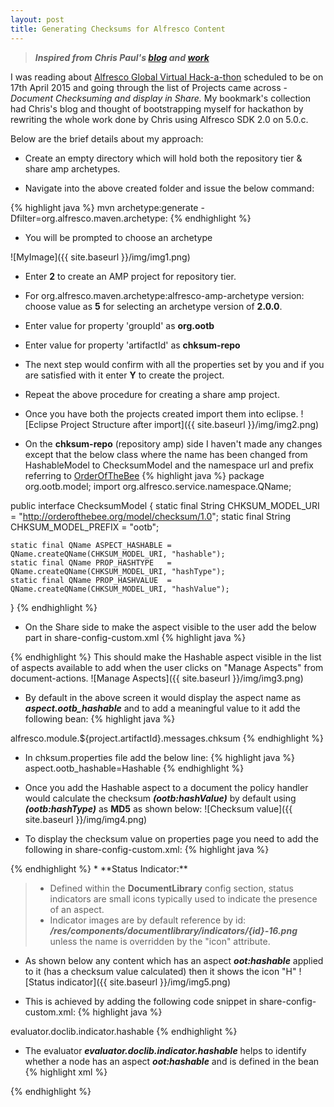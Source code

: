 ```yaml
---
layout: post
title: Generating Checksums for Alfresco Content
---
```

> ***Inspired from Chris Paul's [blog](http://blog.productivist.com/2011/11/21/generate-checksums-for-alfresco-content/) and [work](https://github.com/cmpaul/hashable)***

I was reading about [Alfresco Global Virtual Hack-a-thon](https://wiki.alfresco.com/wiki/Projects_and_Teams_Global_Virtual_Hack-a-thon_2015) scheduled to be on 17th April 2015 and going through the list of Projects came across - *Document Checksuming and display in Share.* My bookmark's collection had Chris's blog and thought of bootstrapping myself for hackathon by rewriting the whole work done by Chris using Alfresco SDK 2.0 on 5.0.c.

Below are the brief details about my approach:

* Create an empty directory which will hold both the repository tier & share amp archetypes.

* Navigate into the above created folder and issue the below command: 

{% highlight java %}
    mvn archetype:generate -Dfilter=org.alfresco.maven.archetype:
{% endhighlight %}

* You will be prompted to choose an archetype
    
 ![MyImage]({{ site.baseurl }}/img/img1.png)

* Enter **2** to create an AMP project for repository tier.
* For org.alfresco.maven.archetype:alfresco-amp-archetype version: choose value as **5** for selecting an archetype version of **2.0.0**.
* Enter value for property 'groupId' as **org.ootb**
* Enter value for property 'artifactId' as **chksum-repo**
* The next step would confirm with all the properties set by you and if you are satisfied with it enter **Y** to create the project.
* Repeat the above procedure for creating a share amp project.
* Once you have both the projects created import them into eclipse.
 ![Eclipse Project Structure after import]({{ site.baseurl }}/img/img2.png)

* On the **chksum-repo** (repository amp) side I haven't made any changes except that the below class where the name has been changed from HashableModel to ChecksumModel and the namespace url and prefix referring to [OrderOfTheBee](http://orderofthebee.org/)
{% highlight java %}
package org.ootb.model;
import org.alfresco.service.namespace.QName;

public interface ChecksumModel {
    static final String CHKSUM_MODEL_URI    = "http://orderofthebee.org/model/checksum/1.0";
    static final String CHKSUM_MODEL_PREFIX = "ootb";
    
    static final QName ASPECT_HASHABLE = QName.createQName(CHKSUM_MODEL_URI, "hashable");
    static final QName PROP_HASHTYPE   = QName.createQName(CHKSUM_MODEL_URI, "hashType");
    static final QName PROP_HASHVALUE  = QName.createQName(CHKSUM_MODEL_URI, "hashValue");
}
{% endhighlight %}

* On the Share side to make the aspect visible to the user add the below part in share-config-custom.xml
{% highlight java %}
<config evaluator="string-compare" condition="DocumentLibrary" replace="true">
 <aspects>
     <!-- Aspects that a user can see -->
     <visible>
        <aspect name="ootb:hashable" />
     </visible>
 </aspects>
</config>
{% endhighlight %}
This should make the Hashable aspect visible in the list of aspects available to add when the user clicks on "Manage Aspects" from document-actions.
![Manage Aspects]({{ site.baseurl }}/img/img3.png)

* By default in the above screen it would display the aspect name as ***aspect.ootb_hashable*** and to add a meaningful value to it add the following bean:
{% highlight java %}
<bean id="ootb.custom.resources" class="org.springframework.extensions.surf.util.ResourceBundleBootstrapComponent">
  <property name="resourceBundles">
     <list>
        <value>alfresco.module.${project.artifactId}.messages.chksum</value>
     </list>
  </property>
</bean>
{% endhighlight %}

* In chksum.properties file add the below line:
{% highlight java %}
    aspect.ootb_hashable=Hashable
{% endhighlight %}

* Once you add the Hashable aspect to a document the policy handler would calculate the checksum ***(ootb:hashValue)***  by default using ***(ootb:hashType)*** as **MD5** as shown below:
![Checksum value]({{ site.baseurl }}/img/img4.png)

* To display the checksum value on properties page you need to add the following in share-config-custom.xml:
{% highlight java %}
<!-- Display the Hashable properties -->
<config evaluator="node-type" condition="cm:content">
    <forms>
        <form>
            <field-visibility>
                <show id="ootb:hashType" />
                <show id="ootb:hashValue" />
            </field-visibility>
            <appearance>
                <field id="ootb:hashValue" read-only="true" />
            </appearance>
        </form>
    </forms>
</config>
{% endhighlight %}
* **Status Indicator:** 

> * Defined within the **DocumentLibrary** config section, status indicators are small icons typically used to indicate the presence of an aspect.
> * Indicator images are by default reference by id: ***/res/components/documentlibrary/indicators/{id}-16.png*** unless the name is overridden by the "icon" attribute.

* As shown below any content which has an aspect ***oot:hashable*** applied to it (has a checksum value calculated) then it shows the icon "H"
![Status indicator]({{ site.baseurl }}/img/img5.png)

* This is achieved by adding the following code snippet in share-config-custom.xml:
{% highlight java %}
<indicators>
<indicator id="hashable" index="10" icon="hashable-16.png">
    <evaluator>evaluator.doclib.indicator.hashable</evaluator>
 </indicator>
</indicators>
{% endhighlight %}

* The evaluator ***evaluator.doclib.indicator.hashable*** helps to identify whether a node has an aspect ***oot:hashable*** and is defined in the bean
{% highlight xml %}
<bean id="evaluator.doclib.indicator.hashable" class="org.ootb.web.evaluator.doclib.indicator.ChecksumEvaluator">
</bean>
{% endhighlight %}
